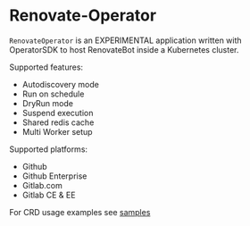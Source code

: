 # Renovate-Operator
`RenovateOperator` is an EXPERIMENTAL application written with OperatorSDK to host
RenovateBot inside a Kubernetes cluster. 

Supported features: 
  - Autodiscovery mode 
  - Run on schedule 
  - DryRun mode
  - Suspend execution
  - Shared redis cache
  - Multi Worker setup

Supported platforms:
  - Github
  - Github Enterprise
  - Gitlab.com
  - Gitlab CE & EE


For CRD usage examples see [samples](./config/samples/renovate_v1alpha1_renovate.yaml)
